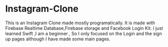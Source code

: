 # Instagram-Clone
This is an Instagram Clone made mostly programatically. It is made with Firebase Realtime Database,Firebase storage and Facebook Login Kit. I just learned Swift ,I am a beginner , So I only focused on the Login and the sign up pages although I have made some main pages.
